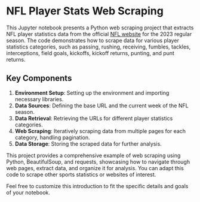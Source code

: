 # NFL Player Stats Web Scraping

This Jupyter notebook presents a Python web scraping project that extracts NFL player statistics data from the official [NFL website](https://www.nfl.com/stats/player-stats) for the 2023 regular season. The code demonstrates how to scrape data for various player statistics categories, such as passing, rushing, receiving, fumbles, tackles, interceptions, field goals, kickoffs, kickoff returns, punting, and punt returns.

## Key Components

1. **Environment Setup**: Setting up the environment and importing necessary libraries.
2. **Data Sources**: Defining the base URL and the current week of the NFL season.
3. **Data Retrieval**: Retrieving the URLs for different player statistics categories.
4. **Web Scraping**: Iteratively scraping data from multiple pages for each category, handling pagination.
5. **Data Storage**: Storing the scraped data for further analysis.

This project provides a comprehensive example of web scraping using Python, BeautifulSoup, and requests, showcasing how to navigate through web pages, extract data, and organize it for analysis. You can adapt this code to scrape other sports statistics or websites of interest.

Feel free to customize this introduction to fit the specific details and goals of your notebook.
